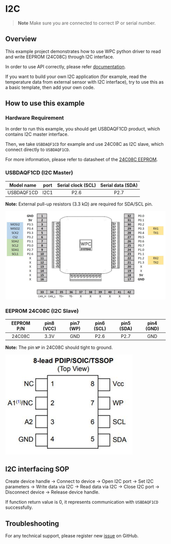 
# I2C
> **Note**
> Make sure you are connected to correct IP or serial number.

## Overview

This example project demonstrates how to use WPC python driver to read and write EEPROM (24C08C) through I2C interface.

In order to use API correctly, please refer [documentation](https://wpc-systems-ltd.github.io/WPC_Python_driver_release/).

If you want to build your own I2C application (for example, read the temperature data from external sensor with I2C interface), try to use this as a basic template, then add your own code.

## How to use this example

### Hardware Requirement

In order to run this example, you should get USBDAQF1CD product, which contains I2C master interface.

Then, we take `USBDAQF1CD` for example and use 24C08C as I2C slave, which connect directly to `USBDAQF1CD`.

For more information, please refer to datasheet of the [24C08C EEPROM](https://github.com/WPC-Systems-Ltd/WPC_Python_driver_release/tree/main/Reference/Datasheet).

### USBDAQF1CD (I2C Master)

|  Model name      | port | Serial clock (SCL) | Serial data (SDA)|
| -----------------|:----:|:------------------:|:----------------:|
| USBDAQF1CD   | I2C1 |        P2.6        |   P2.7           |

**Note:** External pull-up resistors (3.3 kΩ) are required for SDA/SCL pin.

<img src="https://github.com/WPC-Systems-Ltd/WPC_Python_driver_release/blob/main/Reference/Pinouts/pinout-USBDAQF1CD.JPG" alt="drawing" width="600"/>


### EEPROM 24C08C (I2C Slave)

|   EEPROM P/N     | pin8 (VCC) | pin7 (WP) | pin6 (SCL) | pin5 (SDA) | pin4 (GND) |
|:----------------:|:----------:|:---------:|:----------:|:----------:|:----------:|
| 24C08C           |    3.3V    |    GND    | P2.6       | P2.7       | GND        |

**Note:** The pin `WP` in 24C08C should tight to ground.

<img src="https://github.com/WPC-Systems-Ltd/WPC_Python_driver_release/blob/main/Reference/Pinouts/25C08C.JPG" alt="drawing" width="400"/>

## I2C interfacing SOP 

Create device handle -> Connect to device -> Open I2C port -> Set I2C parameters -> Write data via I2C -> Read data via I2C -> Close I2C port -> Disconnect device -> Release device handle.

If function return value is 0, it represents communication with `USBDAQF1CD` successfully.

## Troubleshooting

For any technical support, please register new [issue](https://github.com/WPC-Systems-Ltd/WPC_Python_driver_release/issues) on GitHub.
